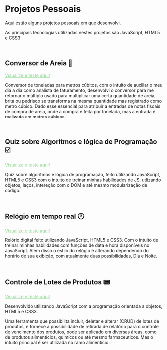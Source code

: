 # Projetos Pessoais
 Aqui estão alguns projetos pessoais em que desenvolvi.
 
 As principais técnologias utilizadas nestes projetos são JavaScript, HTML5 e CSS3

 <br>

## Conversor de Areia 💎
<a style="color:#8CD790" href="conversor/index.html">Visualize e teste aqui!</a>

Conversor de toneladas para metros cúbitos, com o intuito de auxiliar o meu dia a dia como analista de faturamento, desenvolvi o conversor para me retornar o múltiplo usado para multiplicar uma certa quantidade de areia, brita ou pedrisco se transforma na mesma quantidade mas registrado como metro cúbico. Dado esse essencial para atribuir a entradas de notas fiscais de compra de areia, onde a compra é feita por tonelada, mas a entrada é realizada em metros cúbicos.

<br>


## Quiz sobre Algoritmos e lógica de Programação ☑️
<a style="color:#8CD790" href="quiz/index.html">Visualize e teste aqui!</a>

Quiz sobre algoritmos e lógica de programação, feito utilizando JavaScript, HTML5 e CSS3 com o intuito de treinar minhas habilidades de JS, utlizando objetos, laços, intereção com o DOM e até mesmo modularização de código.

<br>


## Relógio em tempo real 🕐
<a style="color:#8CD790" href="relogio/index.html">Visualize e teste aqui!</a>

Relório digital feito utilizando JavaScript, HTML5 e CSS3. Com o intuito de treinar minhas habilidades com funções de data e hora disponíveis no JavaScript. Além disso o estilo do relógio é alterando dependendo do horário de sua exibição, com atualmente duas possíbilidades, Dia e Noite.

<br>


## Controle de Lotes de Produtos 📟 
<a style="color:#8CD790" href="crud/index.html">Visualize e teste aqui!</a>

Desenvolvido utilizando JavaScript com a programação orientada a objetos, HTML5 e CSS3.

Uma ferramenta que possibilita incluir, deletar e alterar (CRUD) de lotes de produtos, e fornece a possibilidade de retirada de relatório para o controle de vencimento dos produtos, pode ser aplicado em diversas áreas, como de produtos alimentícios, quimícos ou até mesmo farmaceuticos. Mas o intuito principal é ser utilizada no ramo alimentício.
